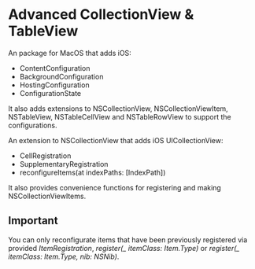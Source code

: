 # Advanced CollectionView & TableView

An package for MacOS that adds iOS:
- ContentConfiguration
- BackgroundConfiguration
- HostingConfiguration
- ConfigurationState

It also adds extensions to NSCollectionView, NSCollectionViewItem, NSTableView, NSTableCellView and NSTableRowView to support the configurations.


An extension to NSCollectionView that adds iOS UICollectionView:
- CellRegistration
- SupplementaryRegistration
- reconfigureItems(at indexPaths: [IndexPath])

It also provides convenience functions for registering and making NSCollectionViewItems.

## Important
You can only reconfigurate items that have been previously registered via provided *ItemRegistration*, *register(_ itemClass: Item.Type)* or *register(_ itemClass: Item.Type, nib: NSNib)*.
